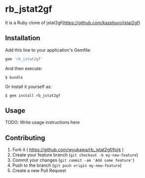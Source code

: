 # rb_jstat2gf

It is a Ruby clone of jstat2gf(https://github.com/kazeburo/jstat2gf)

## Installation

Add this line to your application's Gemfile:

```ruby
gem 'rb_jstat2gf'
```

And then execute:

    $ bundle

Or install it yourself as:

    $ gem install rb_jstat2gf

## Usage

TODO: Write usage instructions here

## Contributing

1. Fork it ( https://github.com/wyukawa/rb_jstat2gf/fork )
2. Create your feature branch (`git checkout -b my-new-feature`)
3. Commit your changes (`git commit -am 'Add some feature'`)
4. Push to the branch (`git push origin my-new-feature`)
5. Create a new Pull Request
